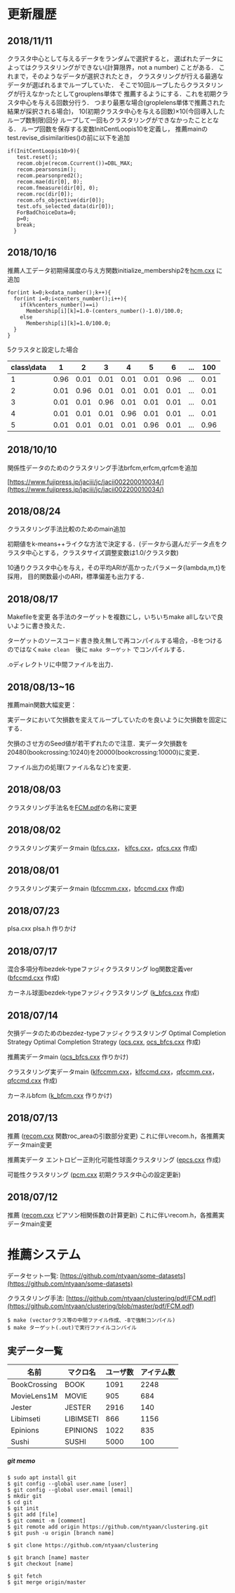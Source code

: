 # 更新履歴

## 2018/11/11
クラスタ中心として与えるデータをランダムで選択すると，
選ばれたデータによってはクラスタリングができない(計算限界，not a number)
ことがある．
これまで，そのようなデータが選択されたとき，
クラスタリングが行える最適なデータが選ばれるまでループしていた．
そこで10回ループしたらクラスタリングが行えなかったとしてgrouplens単体で
推薦するようにする．これを初期クラスタ中心を与える回数分行う．
つまり最悪な場合(groplelens単体で推薦された結果が採択される場合)，
10(初期クラスタ中心を与える回数)×10(今回導入したループ数制限)回分
ループして一回もクラスタリングができなかったこととなる．
ループ回数を保存する変数InitCentLoopis10を定義し，
推薦mainのtest.revise_disimilarities()の前に以下を追加

```
if(InitCentLoopis10>9){
   test.reset();
   recom.obje(recom.Ccurrent())=DBL_MAX;
   recom.pearsonsim();
   recom.pearsonpred2();
   recom.mae(dir[0], 0);
   recom.fmeasure(dir[0], 0);
   recom.roc(dir[0]);
   recom.ofs_objective(dir[0]);
   test.ofs_selected_data(dir[0]);
   ForBadChoiceData=0;
   p=0;
   break;
  }
```

## 2018/10/16
推薦人工データ初期帰属度の与え方関数initialize_membership2を[hcm.cxx](https://github.com/ntyaan/clustering/blob/master/src/hcm.cxx) に追加

```  
for(int k=0;k<data_number();k++){
  for(int i=0;i<centers_number();i++){
    if(k%centers_number()==i)
	  Membership[i][k]=1.0-(centers_number()-1.0)/100.0;
    else
	  Membership[i][k]=1.0/100.0;
  }
}
```
5クラスタと設定した場合

| class\data | 1 | 2 | 3 | 4 | 5| 6 | ...| 100 |
|--|--|--|--|--|--|--|--|--|
|1|0.96|0.01|0.01|0.01|0.01|0.96|...|0.01|
|2|0.01|0.96|0.01|0.01|0.01|0.01|...|0.01|
|3|0.01|0.01|0.96|0.01|0.01|0.01|...|0.01|
|4|0.01|0.01|0.01|0.96|0.01|0.01|...|0.01|
|5|0.01|0.01|0.01|0.01|0.96|0.01|...|0.96|


## 2018/10/10
関係性データのためのクラスタリング手法brfcm,erfcm,qrfcmを追加

[https://www.fujipress.jp/jaciii/jc/jacii002200010034/](https://www.fujipress.jp/jaciii/jc/jacii002200010034/)

## 2018/08/24

クラスタリング手法比較のためのmain追加

初期値をk-means++ライクな方法で決定する．(データから選んだデータ点をクラスタ中心とする，クラスタサイズ調整変数は1.0/クラスタ数)

10通りクラスタ中心を与え，その平均ARIが高かったパラメータ{lambda,m,t}を採用，
目的関数最小のARI，標準偏差も出力する．

## 2018/08/17

Makefileを変更
各手法のターゲットを複数にし，いちいちmake allしないで良いように書き換えた．

ターゲットのソースコード書き換え無しで再コンパイルする場合，-Bをつけるのではなく`make clean`　後に `make ターゲット` でコンパイルする．

.oディレクトリに中間ファイルを出力．

## 2018/08/13~16
推薦main関数大幅変更：

実データにおいて欠損数を変えてループしていたのを良いように欠損数を固定にする．

欠損のさせ方のSeed値が若干ずれたので注意．実データ欠損数を20480(bookcrossing:10240)を20000(bookcrossing:10000)に変更．

ファイル出力の処理(ファイル名など)を変更．

## 2018/08/03
クラスタリング手法名を[FCM.pdf](https://github.com/ntyaan/clustering/blob/master/pdf/FCM.pdf)の名称に変更 

## 2018/08/02
クラスタリング実データmain
([bfcs.cxx](https://github.com/ntyaan/clustering/blob/master/main_clustering/bfcs.cxx)， [klfcs.cxx](https://github.com/ntyaan/clustering/blob/master/main_clustering/klfcs.cxx)，[qfcs.cxx](https://github.com/ntyaan/clustering/blob/master/main_clustering/qfcs.cxx) 作成)

## 2018/08/01
クラスタリング実データmain
([bfccmm.cxx](https://github.com/ntyaan/clustering/blob/master/main_clustering/bfccmm.cxx)，[bfccmd.cxx](https://github.com/ntyaan/clustering/blob/master/main_clustering/bfccmd.cxx) 作成)

## 2018/07/23
plsa.cxx plsa.h 作りかけ

## 2018/07/17
混合多項分布bezdek-typeファジィクラスタリング log関数定義ver 
([bfccmd.cxx](https://github.com/ntyaan/clustering/blob/master/src/bfccmd.cxx) 作成)

カーネル球面bezdek-typeファジィクラスタリング 
([k_bfcs.cxx](https://github.com/ntyaan/clustering/blob/master/src/k_bfcs.cxx) 作成)

## 2018/07/14
欠損データのためのbezdez-typeファジィクラスタリング Optimal Completion Strategy Optimal Completion Strategy
([ocs.cxx](https://github.com/ntyaan/clustering/blob/master/src/ocs.cxx), [ocs_bfcs.cxx](https://github.com/ntyaan/clustering/blob/master/src/ocs_bfcs.cxx) 作成)

推薦実データmain
([ocs_bfcs.cxx](https://github.com/ntyaan/clustering/blob/master/main_recom/a_ocs_bfcs.cxx) 作りかけ)

クラスタリング実データmain
([klfccmm.cxx](https://github.com/ntyaan/clustering/blob/master/main_clustering/klfccmm.cxx)，[klfccmd.cxx](https://github.com/ntyaan/clustering/blob/master/main_clustering/klfccmd.cxx)，[qfccmm.cxx](https://github.com/ntyaan/clustering/blob/master/main_clustering/qfccmm.cxx)，[qfccmd.cxx](https://github.com/ntyaan/clustering/blob/master/main_clustering/qfccmd.cxx) 作成)

カーネルbfcm
([k_bfcm.cxx](https://github.com/ntyaan/clustering/blob/master/src/k_bfcm.cxx) 作りかけ)

## 2018/07/13
推薦
([recom.cxx](https://github.com/ntyaan/clustering/blob/master/src/recom.cxx) 関数roc_areaの引数部分変更)
これに伴いrecom.h，各推薦実データmain変更

推薦実データ エントロピー正則化可能性球面クラスタリング
([epcs.cxx](https://github.com/ntyaan/clustering/blob/master/src/epcs.cxx) 作成)

可能性クラスタリング
([pcm.cxx](https://github.com/ntyaan/clustering/blob/master/src/pcm.cxx) 初期クラスタ中心の設定更新)

## 2018/07/12 
推薦
([recom.cxx](https://github.com/ntyaan/clustering/blob/master/src/recom.cxx) ピアソン相関係数の計算更新)
これに伴いrecom.h，各推薦実データmain変更

# 推薦システム

データセット一覧: [https://github.com/ntyaan/some-datasets](https://github.com/ntyaan/some-datasets)

クラスタリング手法: [https://github.com/ntyaan/clustering/pdf/FCM.pdf](https://github.com/ntyaan/clustering/blob/master/pdf/FCM.pdf)

```
$ make (vectorクラス等の中間ファイル作成、-Bで強制コンパイル) 
$ make ターゲット(.out)で実行ファイルコンパイル
```

## 実データ一覧 

| 名前 | マクロ名 | ユーザ数 | アイテム数 |
|--------|--------|--------|--------|
| BookCrossing | BOOK | 1091 | 2248 |
|MovieLens1M | MOVIE | 905 | 684 |
|Jester	| JESTER | 2916 | 140 |
| Libimseti | LIBIMSETI	| 866 | 1156 |
| Epinions | EPINIONS | 1022 | 835 |
| Sushi	| SUSHI	| 5000 | 100 |

##### git memo

```
$ sudo apt install git
$ git config --global user.name [user]
$ git config --global user.email [email]
$ mkdir git
$ cd git
$ git init
$ git add [file]
$ git commit -m [comment]
$ git remote add origin https://github.com/ntyaan/clustering.git
$ git push -u origin [branch name]

$ git clone https://github.com/ntyaan/clustering

$ git branch [name] master
$ git checkout [name]

$ git fetch
$ git merge origin/master
```

